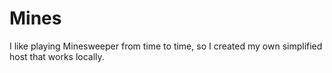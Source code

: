 # Mines

I like playing Minesweeper from time to time, so I created my own simplified host that works locally.
